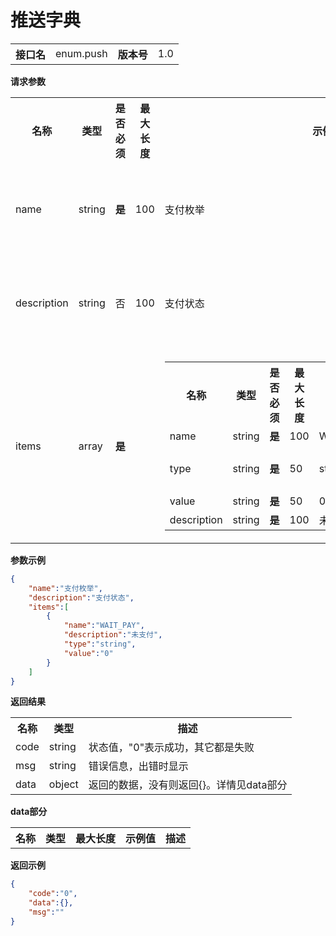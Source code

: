 
# 推送字典


<table>
    <tr>
        <th>接口名</th>
        <td>enum.push</td>
        <th>版本号</th>
        <td>1.0</td>
    </tr>
</table>

**请求参数**

<table>
    <tr>
        <th>名称</th>
        <th>类型</th>
        <th>是否必须</th>
        <th>最大长度</th>
        <th>示例值</th>
        <th>描述</th>
    </tr>
        <tr><td>name</td><td class="param-type">string</td><td><strong>是</strong></td><td>100</td><td>支付枚举</td><td>字典分类名称<br/></td></tr>
        <tr><td>description</td><td class="param-type">string</td><td>否</td><td>100</td><td>支付状态</td><td>字典分类描述<br/></td></tr>
        <tr><td>items</td><td class="param-type">array</td><td><strong>是</strong></td><td></td><td><table parentname="items"><tr><th>名称</th><th>类型</th><th>是否必须</th><th>最大长度</th><th>示例值</th><th>描述</th></tr><tr><td>name</td><td class="param-type">string</td><td><strong>是</strong></td><td>100</td><td>WAIT_PAY</td><td>枚举名称<br/></td></tr><tr><td>type</td><td class="param-type">string</td><td><strong>是</strong></td><td>50</td><td>string</td><td>枚举类型，string/number/boolean三选一<br/></td></tr><tr><td>value</td><td class="param-type">string</td><td><strong>是</strong></td><td>50</td><td>0</td><td>枚举值<br/></td></tr><tr><td>description</td><td class="param-type">string</td><td><strong>是</strong></td><td>100</td><td>未支付</td><td>枚举值描述<br/></td></tr></table></td><td>枚举项<br/></td></tr>
    </table>

**参数示例**

```json
{
	"name":"支付枚举",
	"description":"支付状态",
	"items":[
		{
			"name":"WAIT_PAY",
			"description":"未支付",
			"type":"string",
			"value":"0"
		}
	]
}
```

**返回结果**

<table>
    <tr>
        <th>名称</th>
        <th>类型</th>
        <th>描述</th>
    </tr>
    <tr>
        <td>code</td>
        <td>string</td>
        <td>状态值，"0"表示成功，其它都是失败</td>
    </tr>
    <tr>
        <td>msg</td>
        <td>string</td>
        <td>错误信息，出错时显示</td>
    </tr>
        <tr>
        <td>data</td>
        <td>object</td>
        <td>返回的数据，没有则返回{}。详情见data部分</td>
    </tr>
    </table>

**data部分**

<table>
    <tr>
        <th>名称</th>
        <th>类型</th>
        <th>最大长度</th>
        <th>示例值</th>
        <th>描述</th>
    </tr>
    </table>


**返回示例**

```json
{
	"code":"0",
	"data":{},
	"msg":""
}
```



